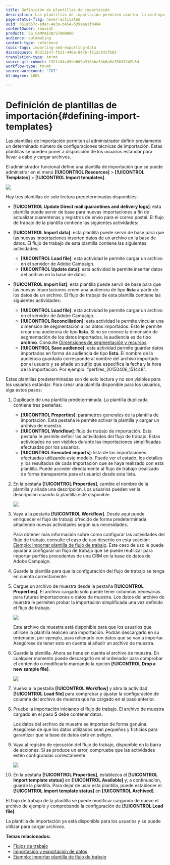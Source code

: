```yaml
---
title: Definición de plantillas de importación
description: Las plantillas de importación permiten acortar la configuración necesaria e importar datos más rápido.
page-status-flag: never-activated
uuid: 651eb57c-adac-4e3e-b454-b39aea1f0484
contentOwner: sauviat
products: SG_CAMPAIGN/STANDARD
audience: automating
content-type: reference
topic-tags: importing-and-exporting-data
discoiquuid: 85d13147-fb31-446a-8476-f112c841fb82
translation-type: tm+mt
source-git-commit: 1321c84c49de6d9a318bbc5bb8a0e28b332d2b5d
workflow-type: tm+mt
source-wordcount: '787'
ht-degree: 100%

---
```



# Definición de plantillas de importación{#defining-import-templates}

Las plantillas de importación permiten al administrador definir previamente un determinado número de configuraciones técnicas de importación. Estas plantillas se pueden poner a disposición de los usuarios estándar para llevar a cabo y cargar archivos.

El administrador funcional define una plantilla de importación que se puede administrar en el menú **[!UICONTROL Resources]** > **[!UICONTROL Templates]** > **[!UICONTROL Import templates]**.

![](assets/import_template_list.png)

Hay tres plantillas de solo lectura predeterminadas disponibles:

* **[!UICONTROL Update Direct mail quarantines and delivery logs]**: esta plantilla puede servir de base para nuevas importaciones a fin de actualizar cuarentenas y registros de envío para el correo postal. El flujo de trabajo de la plantilla contiene las siguientes actividades:
* **[!UICONTROL Import data]**: esta plantilla puede servir de base para que las nuevas importaciones inserten datos de un archivo en la base de datos. El flujo de trabajo de esta plantilla contiene las siguientes actividades:

   * **[!UICONTROL Load file]**: esta actividad le permite cargar un archivo en el servidor de Adobe Campaign.
   * **[!UICONTROL Update data]**: esta actividad le permite insertar datos del archivo en la base de datos.

* **[!UICONTROL Import list]**: esta plantilla puede servir de base para que las nuevas importaciones creen una audiencia de tipo **lista** a partir de los datos de un archivo. El flujo de trabajo de esta plantilla contiene las siguientes actividades:

   * **[!UICONTROL Load file]**: esta actividad le permite cargar un archivo en el servidor de Adobe Campaign.
   * **[!UICONTROL Reconciliation]**: esta actividad le permite vincular una dimensión de segmentación a los datos importados. Esto le permite crear una audiencia de tipo **lista**. Si no se conoce la dimensión de segmentación de los datos importados, la audiencia es de tipo **archivo**. Consulte [Dimensiones de segmentación y recursos](../../automating/using/query.md#targeting-dimensions-and-resources).
   * **[!UICONTROL Save audience]**: esta actividad permite guardar datos importados en forma de audiencia de tipo **lista**. El nombre de la audiencia guardada corresponde al nombre del archivo importado por el usuario y se añade un sufijo que especifica la fecha y la hora de la importación. Por ejemplo: “perfiles_20150406_151448”.

Estas plantillas predeterminadas son de solo lectura y no son visibles para los usuarios estándar. Para crear una plantilla disponible para los usuarios, siga estos pasos:

1. Duplicado de una plantilla predeterminada. La plantilla duplicada contiene tres pestañas:

   * **[!UICONTROL Properties]**: parámetros generales de la plantilla de importación. Esta pestaña le permite activar la plantilla y cargar un archivo de muestra.
   * **[!UICONTROL Workflow]**: flujo de trabajo de importación. Esta pestaña le permite definir las actividades del flujo de trabajo. Estas actividades no son visibles durante las importaciones simplificadas efectuadas por los usuarios.
   * **[!UICONTROL Executed imports]**: lista de las importaciones efectuadas utilizando este modelo. Puede ver el estado, los detalles y los resultados de cada importación que se haya realizado con esta plantilla. Puede acceder directamente al flujo de trabajo (realizado de forma transparente para el usuario) desde esta lista.

1. En la pestaña **[!UICONTROL Properties]**, cambie el nombre de la plantilla y añada una descripción. Los usuarios pueden ver la descripción cuando la plantilla esté disponible.

   ![](assets/simplified_import_model1.png)

1. Vaya a la pestaña **[!UICONTROL Workflow]**. Desde aquí puede enriquecer el flujo de trabajo ofrecido de forma predeterminada añadiendo nuevas actividades según sus necesidades.

   Para obtener más información sobre cómo configurar las actividades del flujo de trabajo, consulte el caso de uso descrito en esta sección: [Ejemplo: importar plantilla de flujo de trabajo](../../automating/using/creating-import-workflow-templates.md). Este caso de uso le puede ayudar a configurar un flujo de trabajo que se puede reutilizar para importar perfiles procedentes de una CRM en la base de datos de Adobe Campaign.

1. Guarde la plantilla para que la configuración del flujo de trabajo se tenga en cuenta correctamente.
1. Cargue un archivo de muestra desde la pestaña **[!UICONTROL Properties]**. El archivo cargado solo puede tener columnas necesarias para futuras importaciones o datos de muestra. Los datos del archivo de muestra le permiten probar la importación simplificada una vez definido el flujo de trabajo.

   ![](assets/import_template_sample.png)

   Este archivo de muestra está disponible para que los usuarios que utilicen la plantilla realicen una importación. Podrán descargarlo en su ordenador, por ejemplo, para rellenarlo con datos que se van a importar. Asegúrese de tener esto en cuenta al añadir un archivo de muestra.

1. Guarde la plantilla. Ahora se tiene en cuenta el archivo de muestra. En cualquier momento puede descargarlo en el ordenador para comprobar el contenido o modificarlo marcando la opción **[!UICONTROL Drop a new sample file]**.

   ![](assets/simplified_import_model2.png)

1. Vuelva a la pestaña **[!UICONTROL Workflow]** y abra la actividad **[!UICONTROL Load file]** para comprobar y ajustar la configuración de columna del archivo de muestra que ha cargado en el paso anterior.
1. Pruebe la importación iniciando el flujo de trabajo. El archivo de muestra cargado en el paso **5** debe contener datos.

   Los datos del archivo de muestra se importan de forma genuina. Asegúrese de que los datos utilizados sean pequeños y ficticios para garantizar que la base de datos esté en peligro.

1. Vaya al registro de ejecución del flujo de trabajo, disponible en la barra de acciones. Si se produce un error, compruebe que las actividades estén configuradas correctamente.

   ![](assets/simplified_import_model3.png)

1. En la pestaña **[!UICONTROL Properties]**, establezca el **[!UICONTROL Import template status]** en **[!UICONTROL Available]** y, a continuación, guarde la plantilla. Para dejar de usar esta plantilla, puede establecer el **[!UICONTROL Import template status]** en **[!UICONTROL Archived]**.

El flujo de trabajo de la plantilla se puede modificar cargando de nuevo el archivo de ejemplo y comprobando la configuración de **[!UICONTROL Load file]**.

La plantilla de importación ya está disponible para los usuarios y se puede utilizar para cargar archivos.

**Temas relacionados:**

* [Flujos de trabajo](../../automating/using/get-started-workflows.md)
* [Importación y exportación de datos](../../automating/using/about-data-import-and-export.md)
* [Ejemplo: importar plantilla de flujo de trabajo](../../automating/using/creating-import-workflow-templates.md)

